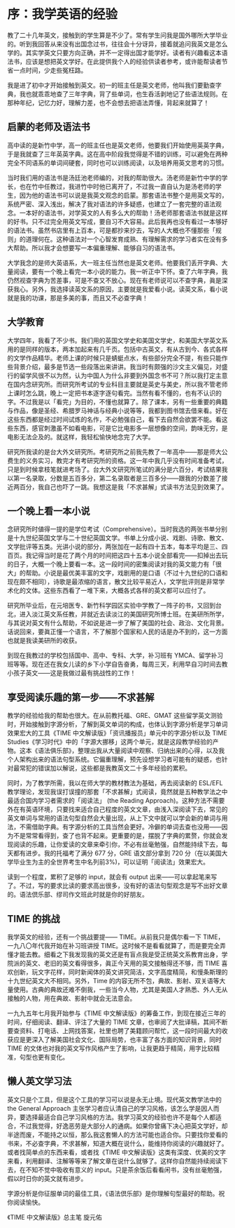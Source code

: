 # 序：我学英语的经验

教了二十几年英文，接触到的学生算是不少了。常有学生问我是国外哪所大学毕业的。听到我回答从来没有出国念过书，往往会十分讶异，接着就追问我英文是怎么学的。其实学英文只要方向正确，并不一定得出国才能学好。读者有兴趣看这本语法书，应该是想把英文学好。在此提供我个人的经验供读者参考，或许能帮读者节省一点时间，少走些冤枉路。

我是进了初中才开始接触到英文。初一的班主任是英文老师，他叫我们要勤查字典，我也就乖乖地查了三年字典，背了些单词，也生呑活剥地记了些语法规则。在那种年纪，记忆力好，理解力差，也不会想去把语法弄懂，背起来就算了！

## 启蒙的老师及语法书

高中读的是新竹中学，高一的班主任也是英文老师，他要我们开始使用英英字典，于是我就查了三年英英字典。这在高中阶段我觉得是不错的训练，可以避免在两种完全不同语系的单词间硬套，同时也可以训练阅读，以及培养用英文思考的习惯。

当时我们用的语法书是汤廷池老师编的，对我的帮助很大。汤老师是新竹中学的学长，也在竹中任教过，我进竹中时他已离开了，不过我一直自认为是汤老师的学生，因为他的语法书可以说是我英文观念的启蒙。那套语法书整个是用英文写的，系统严密、深入浅出，解决了我对语法的许多疑惑，也建立了一套完整的语法观念。一本好的语法书，对学英文的人有多么大的帮助！汤老师那套语法书就是这样的好书。只不过完全用英文写成，要自习不大容易。此后我再也没有看过一本够好的语法书。虽然书店里有上百本，可是都抄来抄去，写的人大概也不懂那些「规则」的道理何在。这种语法对一个心智发育成熟、有理解需求的学习者实在没有多大帮助。所以我才会想要写一本偏重理解、能够自习的语法书。

大学我念的是师大英语系，大一班主任当然也是英文老师。他要我们丢开字典、大量阅读，要有一个晚上看完一本小说的能力。我一听正中下怀。查了六年字典，我仍然视查字典为苦差事，可是不查又不放心。现在有老师说可以不查字典，眞是深获我心。另外，我选择读英文系的原因，主要就是我爱看小说。读英文系，看小说就是我的功课，那是多美的事，而且又不必查字典！

## 大学教育

大学四年，我看了不少书。我们用的英国文学史和美国文学史，和美国大学英文系用的是同样的版本，两本加起来有几千页。包括中古英文，有从古到今、各式各样的文学作品精华。老师上课的时候只是蜻蜓点水，有些部分完全不提，有些只能作些背景介绍，最多是节选一些段落出来讲讲。我当时有颇强的沙文主义偏见，对盛行的留学风很不以为然，认为中国人为什么非要到外国念书不可？所以我打定主意在国内念研究所。而研究所考试的专业科目主要就是英史与美史，所以我不管老师上课时怎么跳，晚上一定把书本逐字逐句看完。当然有看不懂的，也有不认识的字。不过我是以「看完」为目的，不懂也就算了。除了课本，另有一些重要的典籍与作品，像是圣经、希腊罗马神话与经典小说等等，我都到图书馆去借来看。好在这些东西都是经过时间试炼的名作，不必勉强自己，看下去自然会欲罢不能。看这些东西，感官刺激虽不如看电影，可是它比电影多一层想像的空间，韵味无穷，是电影无法企及的。就这样，我轻松愉快地念完了大学。

研究所我读的是台大外文研究所。考研究所之前我先教了一年高中——那是师大公费生的义务实习，教完才有考研究所的资格。这一年中我几乎没有时间准备考试，只是到时候拿枝笔就进考场了。台大外文研究所笔试的满分是六百分，考试结果我以第一名录取，分数是五百多分，第二名录取者是三百多分——跟我的分数差了接近两百分，我自己也吓了一跳。我想这是我「不求甚解」式读书方法见到效果了。

## 一个晚上看一本小说

念研究所时値得一提的是学位考试（Comprehensive）。当时我选的两张书单分别是十九世纪英国文学与二十世纪英国文学。书单上分成小说、戏剧、诗歌、散文、文学批评等五类。光讲小说的部分，两张加在一起有四十五本，每本平均是三、四百页。我记得当时是花了两个月的时间把这四十五本小说全部看完——扣掉出去玩的日子，大概一个晚上要看一本。这一段时间的密集阅读对我的英文能力有「很大」的帮助。小说是最优美丰富的文字，戏剧用的是口语（不过十九世纪的口语和现在颇不相同），诗歌是最浓缩的语言，散文比较平易近人，文学批评则是非常学术化的文体。这些东西看了一堆下来，大概各式各样的英文都可以应付了。

研究所毕业后，在元培医专、新竹科学园区实验中学教了一阵子的书，又回到台北，进入淡江英文系任教，并就近去读淡江的美国研究所博士班。在美研所所学，与其说对英文有什么帮助，不如说是进一步了解了美国的社会、政治、文化背景。话说回来，要眞正懂一个语言，不了解那个国家和人民的话是办不到的，这一方面也就是我读美研所的收获。

到现在我教过的学校包括国中、高中、专科、大学，补习班有 YMCA、留学补习班等等。现在还在我女儿读的乡下小学自告奋勇，每周三天，利用早自习时间去教小孩子英文——这是我做过最有挑战性的工作！

## 享受阅读乐趣的第一步——不求甚解

教学的经验给我的帮助也很大。在从前教托福、GRE、GMAT 这些留学英文测验时，开始接触到字源分析，了解到英文单词的构成，也体认到字源分析是学习单词效果宏大的工​​具《TIME 中文解读版》「资讯播报员」单元中的字源分析以及 TIME Studies《学习时代》中的「字源大挪移」这两个单元，就是这段教学经验的产物。这本《语法俱乐部》，整理出我从大量阅读中观察、归纳出来的心得，以及我个人架构出来的语法句型系统。它偏重理解，预先设想学习者可能有的疑惑，也针对最常犯的错误加以解说，这些都是我教英文二十多年经验的累积。

同时，为了教学所需，我以在师大学的教材教法为基础，再去阅读新的 ESL/EFL 教学理论，发现我误打误撞的那套「不求甚解」式阅读，竟然就是五种教学法之中最适合国内学习者需求的「阅读法」 (the Reading Approach)。这种方法不需要外在有英语环境，只​​要找来适合自己程度的英文文章，由浅入深阅读下去，常见的英文单词与常用的语法句型自然会大量出现，从上下文中就可以学会新的单词与用法，不需借助字典。有字源分析的工具当然会更好。冷僻的单词去查也没用——因为不是常常看得到，查了也背不起来。更重要的是，摆脱​​了字典的累赘，你就会发现阅读的乐趣，让你爱读的文章来牵引你，不必有丝毫勉强，自然能持续下去，每天都有进步。我的托福考了满分 677 分，GRE 语文部分拿到 720 分（在以美国大学毕业生为主的全世界考生中名列前3%)，可以证明「阅读法」效果宏大。

读到一个程度，累积了足够的 input，就会有 output 出来——可以拿起笔来写了。不过，写的要求比读的要求高出很多，没有好的语法句型观念是写不出好文章的。语法倶乐部、缪司作文班此时就是你的好朋友。

## TIME 的挑战

我学英文的经验，还有一个挑战要提—— TIME。从前我只是偶尔看一下 TIME，一九八〇年代我开始在补习班讲授 TIME。这时候不是看看就算了，而是要完全弄懂才能去教。细看之下我发现我的英文还是有盲点我是受正统英文系教育出身，学院派的英文、老旧的英文看得很多，眞正今天用的英文接触得还不够，而 TIME 喜欢创新，玩文字花样，同时新闻体的英文讲究简洁，文字高度精简，和慢条斯理的十九世纪英文大不相同。另外，Time 的内容无所不包，典故、影射、双关语等大量使用。古典的典故还难不倒我，一些当今人物，尤其是美国人才熟悉、外人无从接触的人物，用在典故、影射中就会无法意会。

一九九五年七月我开始参与《TIME 中文解读版》的筹备工作，到现在接近三年的时间，仔细阅读、翻译、评注了大量的 TIME 文章，也审阅了大批译稿，其间不断要查资料、打电话、上网找答案，社里也聘了美籍顾问帮忙，这一段时间最大的收获应是更深入了解美国社会文化、国际局势，也丰富了各方面的知识背景，同时 TIME 的文体也对我的英文写作风格产生了影响，让我更趋于精简，用字比较精准，句型也更有变化。

## 懒人英文学习法

英文只是个工具，但是这个工具的学习可以说是永无止境。现代英文教学法中的 the General Approach 主张学习者应认清自己的学习风格，该怎么学是因人而异，要选择最适合自己学习风格的方法。我学习英文的经验也许不是每个人都适合，不过我觉得，好逸恶劳是大部分人的通病。如果你曾痛下决心把英文学好，却半途而废，不能持之以恒，那么我这套懒人的方法可能也适合你。只要找你爱看的书来，不必查字典，不求甚解，知道大概在说什么，能维持你阅读的兴趣就好了。或者找简单点的东西来看，或者找《TIME 中文解读版》这类有深度、优美的文字来看，利用翻译、注解等等来了解文章在说什么就够了。这样你自然能持续阅读下去，在不知不觉中吸收有意义的 input。只是茶余饭后看看闲书，没有丝毫勉强，假以时日你的英文就有进步。

字源分析是你征服单词的最佳工具，《语法倶乐部》是你理解句型最好的帮助。祝你阅读愉快。

《TIME 中文解读版》总主笔
旋元佑
